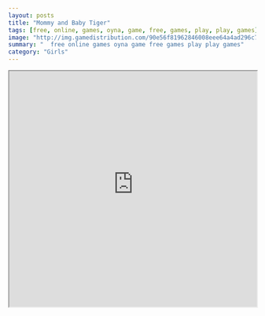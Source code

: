 ```yaml
---
layout: posts
title: "Mommy and Baby Tiger"
tags: [free, online, games, oyna, game, free, games, play, play, games]
image: "http://img.gamedistribution.com/90e56f81962846008eee64a4ad296c77.jpg"
summary: "  free online games oyna game free games play play games"
category: "Girls"
---
```




<iframe width="100%" height="480px;" src="http://html5.gamedistribution.com/90e56f81962846008eee64a4ad296c77/"></iframe>
